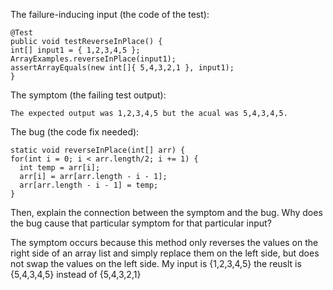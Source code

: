 The failure-inducing input (the code of the test):

	@Test 
	public void testReverseInPlace() {
    int[] input1 = { 1,2,3,4,5 };
    ArrayExamples.reverseInPlace(input1);
    assertArrayEquals(new int[]{ 5,4,3,2,1 }, input1);
	}
The symptom (the failing test output):

    The expected output was 1,2,3,4,5 but the acual was 5,4,3,4,5.
The bug (the code fix needed):
    
    static void reverseInPlace(int[] arr) {
    for(int i = 0; i < arr.length/2; i += 1) {
      int temp = arr[i];
      arr[i] = arr[arr.length - i - 1];
      arr[arr.length - i - 1] = temp;
    }

Then, explain the connection between the symptom and the bug. Why does the bug cause that particular symptom for that particular input? 

The symptom occurs because this method only reverses the values on the right side of an array list and simply replace them on the left side, but does not swap the values on the left side. My input is  {1,2,3,4,5} the reuslt is {5,4,3,4,5} instead of {5,4,3,2,1}

